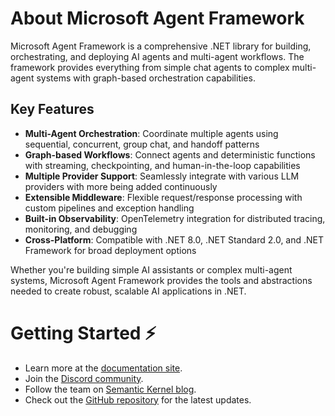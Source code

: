 # About Microsoft Agent Framework

Microsoft Agent Framework is a comprehensive .NET library for building, orchestrating, and deploying AI agents and multi-agent workflows. The framework provides everything from simple chat agents to complex multi-agent systems with graph-based orchestration capabilities.

## Key Features

- **Multi-Agent Orchestration**: Coordinate multiple agents using sequential, concurrent, group chat, and handoff patterns
- **Graph-based Workflows**: Connect agents and deterministic functions with streaming, checkpointing, and human-in-the-loop capabilities
- **Multiple Provider Support**: Seamlessly integrate with various LLM providers with more being added continuously
- **Extensible Middleware**: Flexible request/response processing with custom pipelines and exception handling
- **Built-in Observability**: OpenTelemetry integration for distributed tracing, monitoring, and debugging
- **Cross-Platform**: Compatible with .NET 8.0, .NET Standard 2.0, and .NET Framework for broad deployment options

Whether you're building simple AI assistants or complex multi-agent systems, Microsoft Agent Framework provides the tools and abstractions needed to create robust, scalable AI applications in .NET.

# Getting Started ⚡

- Learn more at the [documentation site](https://learn.microsoft.com/agent-framework/overview/agent-framework-overview).
- Join the [Discord community](https://discord.gg/b5zjErwbQM).
- Follow the team on [Semantic Kernel blog](https://devblogs.microsoft.com/semantic-kernel/).
- Check out the [GitHub repository](https://github.com/microsoft/agent-framework) for the latest updates.
